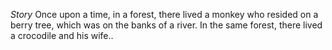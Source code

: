 *Story*
Once upon a time, in a forest, there lived a monkey who resided on a berry tree, which was on the banks of a river. In the same forest, there lived a crocodile and his wife..